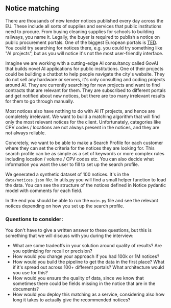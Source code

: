 ## Notice matching
There are thousands of new tender notices published every day across the EU. These include all sorts of supplies and services that public institutions need to procure. From buying cleaning supplies for schools to building railways, you name it. Legally, the buyer is required to publish a notice on public procurement portals. One of the biggest European portals is [TED](https://ted.europa.eu/). You could try searching for notices there, e.g. you could try something like "AI projects", but as you will notice it's not the most user-friendly interface.

Imagine we are working with a cutting-edge AI consultancy called GovAI that builds novel AI applications for public institutions. One of their projects could be building a chatbot to help people navigate the city's website. They do not sell any hardware or servers, it's only consulting and coding projects around AI. They are currently searching for new projects and want to find contracts that are relevant for them. They are subscribed to different portals and get notified about new notices, but there are too many irrelevant results for them to go through manually.

Most notices also have nothing to do with AI IT projects, and hence are completely irrelevant. We want to build a matching algorithm that will find only the most relevant notices for the client. Unfortunately, categories like CPV codes / locations are not always present in the notices, and they are not always reliable.

Concretely, we want to be able to make a Search Profile for each customer where they can set the criteria for the notices they are looking for. This search profile can be as simple as a set of keywords or more complex rules including location / volume / CPV codes etc. You can also decide what information you want the user to fill to set up the search profile.

We generated a synthetic dataset of 100 notices. It's in the `data/notices.json` file. In utils.py you will find a small helper function to load the data. You can see the structure of the notices defined in Notice pydantic model with comments for each field.

In the end you should be able to run the `main.py` file and see the relevant notices depending on how you set up the search profile.

### Questions to consider:
You don't have to give a written answer to these questions, but this is something that we will discuss with you during the interview:

- What are some tradeoffs in your solution around quality of results? Are you optimizing for recall or precision?
- How would you change your approach if you had 100k or 1M notices?
- How would you build the pipeline to get the data in the first place? What if it's spread out across 100+ different portals? What architecture would you use for this?
- How would you ensure the quality of data, since we know that sometimes there could be fields missing in the notice that are in the documents?
- How would you deploy this matching as a service, considering also how long it takes to actually give the recommended notices?
